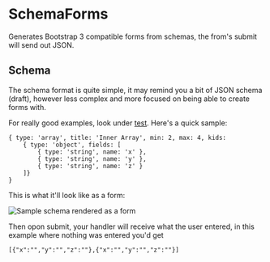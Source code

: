 SchemaForms
===========

Generates Bootstrap 3 compatible forms from schemas, the from's submit will send out JSON.

Schema
------
The schema format is quite simple, it may remind you a bit of JSON schema (draft), however less complex and more
focused on being able to create forms with.

For really good examples, look under [test](/test). Here's a quick sample:


	{ type: 'array', title: 'Inner Array', min: 2, max: 4, kids:
		{ type: 'object', fields: [
			{ type: 'string', name: 'x' },
			{ type: 'string', name: 'y' },
			{ type: 'string', name: 'z' }
		]}
	}


This is what it'll look like as a form:

![Sample schema rendered as a form](http://i.imgur.com/UXW6lsI.png)

Then opon submit, your handler will receive what the user entered, in this example where nothing was entered you'd get

	[{"x":"","y":"","z":""},{"x":"","y":"","z":""}]
